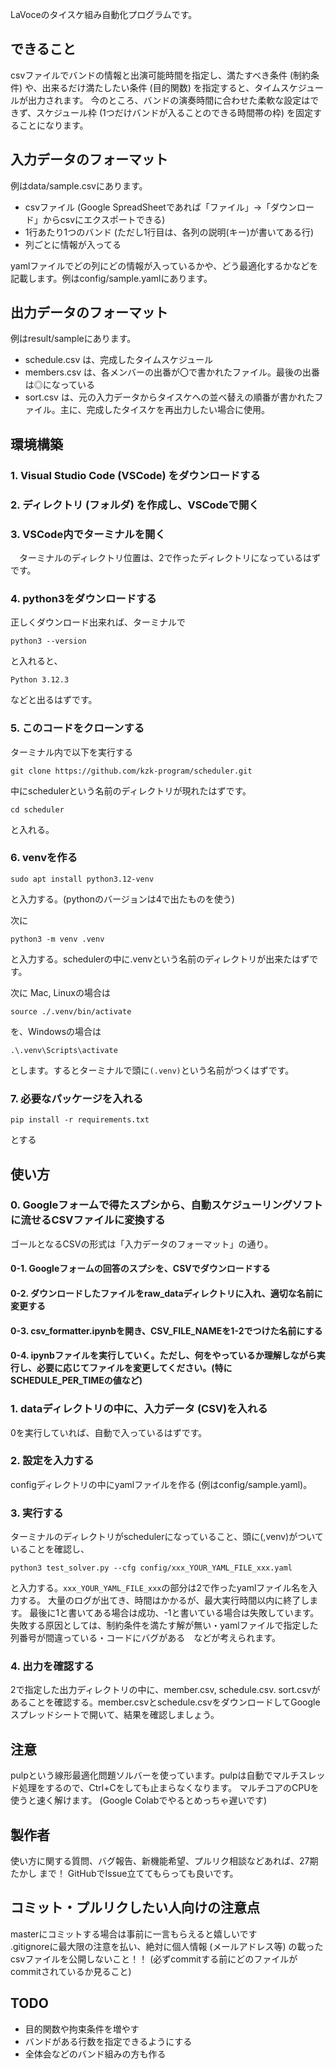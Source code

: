 LaVoceのタイスケ組み自動化プログラムです。

## できること
csvファイルでバンドの情報と出演可能時間を指定し、満たすべき条件 (制約条件) や、出来るだけ満たしたい条件 (目的関数) を指定すると、タイムスケジュールが出力されます。
今のところ、バンドの演奏時間に合わせた柔軟な設定はできず、スケジュール枠 (1つだけバンドが入ることのできる時間帯の枠) を固定することになります。

## 入力データのフォーマット
例はdata/sample.csvにあります。
* csvファイル (Google SpreadSheetであれば「ファイル」->「ダウンロード」からcsvにエクスポートできる)
* 1行あたり1つのバンド (ただし1行目は、各列の説明(キー)が書いてある行)
* 列ごとに情報が入ってる

yamlファイルでどの列にどの情報が入っているかや、どう最適化するかなどを記載します。例はconfig/sample.yamlにあります。

## 出力データのフォーマット
例はresult/sampleにあります。
* schedule.csv は、完成したタイムスケジュール
* members.csv は、各メンバーの出番が〇で書かれたファイル。最後の出番は◎になっている
* sort.csv は、元の入力データからタイスケへの並べ替えの順番が書かれたファイル。主に、完成したタイスケを再出力したい場合に使用。

## 環境構築
### 1. Visual Studio Code (VSCode) をダウンロードする
### 2. ディレクトリ (フォルダ) を作成し、VSCodeで開く
### 3. VSCode内でターミナルを開く
　ターミナルのディレクトリ位置は、2で作ったディレクトリになっているはずです。
### 4. python3をダウンロードする
正しくダウンロード出来れば、ターミナルで
```
python3 --version
```
と入れると、
```
Python 3.12.3
```
などと出るはずです。

### 5. このコードをクローンする
ターミナル内で以下を実行する

```
git clone https://github.com/kzk-program/scheduler.git
```

中にschedulerという名前のディレクトリが現れたはずです。

```
cd scheduler
```
と入れる。


### 6. venvを作る
```
sudo apt install python3.12-venv
```
と入力する。(pythonのバージョンは4で出たものを使う)

次に
```
python3 -m venv .venv
```
と入力する。schedulerの中に.venvという名前のディレクトリが出来たはずです。

次に
Mac, Linuxの場合は
```
source ./.venv/bin/activate
```
を、Windowsの場合は
```
.\.venv\Scripts\activate
```
とします。するとターミナルで頭に```(.venv)```という名前がつくはずです。


### 7. 必要なパッケージを入れる
```
pip install -r requirements.txt
```
とする




## 使い方
### 0. Googleフォームで得たスプシから、自動スケジューリングソフトに流せるCSVファイルに変換する
ゴールとなるCSVの形式は「入力データのフォーマット」の通り。

#### 0-1. Googleフォームの回答のスプシを、CSVでダウンロードする
#### 0-2. ダウンロードしたファイルをraw_dataディレクトリに入れ、適切な名前に変更する
#### 0-3. csv_formatter.ipynbを開き、CSV_FILE_NAMEを1-2でつけた名前にする
#### 0-4. ipynbファイルを実行していく。ただし、何をやっているか理解しながら実行し、必要に応じてファイルを変更してください。(特にSCHEDULE_PER_TIMEの値など)

### 1. dataディレクトリの中に、入力データ (CSV)を入れる
0を実行していれば、自動で入っているはずです。

### 2. 設定を入力する
configディレクトリの中にyamlファイルを作る (例はconfig/sample.yaml)。

### 3. 実行する
ターミナルのディレクトリがschedulerになっていること、頭に(,venv)がついていることを確認し、
```
python3 test_solver.py --cfg config/xxx_YOUR_YAML_FILE_xxx.yaml
```
と入力する。```xxx_YOUR_YAML_FILE_xxx```の部分は2で作ったyamlファイル名を入力する。
大量のログが出てき、時間はかかるが、最大実行時間以内に終了します。
最後に1と書いてある場合は成功、-1と書いている場合は失敗しています。
失敗する原因としては、制約条件を満たす解が無い・yamlファイルで指定した列番号が間違っている・コードにバグがある　などが考えられます。

### 4. 出力を確認する
2で指定した出力ディレクトリの中に、member.csv, schedule.csv. sort.csvがあることを確認する。member.csvとschedule.csvをダウンロードしてGoogleスプレッドシートで開いて、結果を確認しましょう。

## 注意
pulpという線形最適化問題ソルバーを使っています。pulpは自動でマルチスレッド処理をするので、Ctrl+Cをしても止まらなくなります。
マルチコアのCPUを使うと速く解けます。 (Google Colabでやるとめっちゃ遅いです)

## 製作者
使い方に関する質問、バグ報告、新機能希望、プルリク相談などあれば、27期 たかし まで！
GitHubでIssue立ててもらっても良いです。

## コミット・プルリクしたい人向けの注意点
masterにコミットする場合は事前に一言もらえると嬉しいです<br>
.gitignoreに最大限の注意を払い、絶対に個人情報 (メールアドレス等) の載ったcsvファイルを公開しないこと！！ (必ずcommitする前にどのファイルがcommitされているか見ること)

## TODO
* 目的関数や拘束条件を増やす
* バンドがある行数を指定できるようにする
* 全体会などのバンド組みの方も作る
